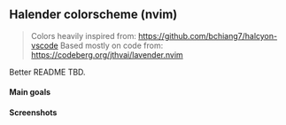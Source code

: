 ## Halender colorscheme (nvim)

> Colors heavily inspired from: https://github.com/bchiang7/halcyon-vscode
> Based mostly on code from: https://codeberg.org/jthvai/lavender.nvim

Better README TBD.

#### Main goals
#### Screenshots
